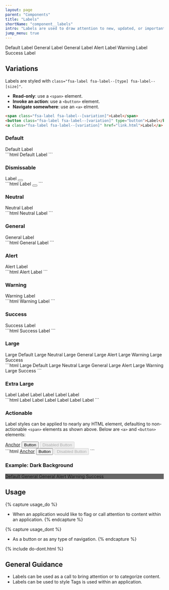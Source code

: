 ```yaml
---
layout: page
parent: "Components"
title: "Labels"
shortName: "component__labels"
intro: "Labels are used to draw attention to new, updated, or important content within an application."
jump_menu: true
---
```


<div class="ds-preview">
  <span class="fsa-level">
    <span><span class="fsa-label">Default Label</span></span>
    <span><span class="fsa-label fsa-label--neutral">General Label</span></span>
    <span><span class="fsa-label fsa-label--general">General Label</span></span>
    <span><span class="fsa-label fsa-label--alert">Alert Label</span></span>
    <span><span class="fsa-label fsa-label--warning">Warning Label</span></span>
    <span><span class="fsa-label fsa-label--success">Success Label</span></span>
  </span>
</div>

## Variations

Labels are styled with `class="fsa-label fsa-label--[type] fsa-label--[size]"`.

* **Read-only**: use a `<span>` element.
* **Invoke an action**: use a `<button>` element.
* **Navigate somewhere**: use an `<a>` elment.

```html
<span class="fsa-label fsa-label--[variation]">Label</span>
<button class="fsa-label fsa-label--[variation]" type="button">Label</button>
<a class="fsa-label fsa-label--[variation]" href="link.html">Label</a>
```

### Default

<div class="ds-preview">
  <span class="fsa-label">Default Label</span>
</div>
```html
<span class="fsa-label">Default Label</span>
```

### Dismissable

<div class="ds-preview">
  <span class="fsa-label fsa-label--dismissable">
    Label
    <button class="fsa-label__remove" aria-label="Remove" title="Remove"></button>
  </span>
</div>
```html
  <span class="fsa-label fsa-label--dismissable">
    Label
    <button class="fsa-label__remove" aria-label="Remove" title="Remove"></button>
  </span>
```

### Neutral

<div class="ds-preview">
  <span class="fsa-label fsa-label--neutral">Neutral Label</span>
</div>
```html
<span class="fsa-label fsa-label--neutral">Neutral Label</span>
```

### General

<div class="ds-preview">
  <span class="fsa-label fsa-label--general">General Label</span>
</div>
```html
<span class="fsa-label fsa-label--general">General Label</span>
```

### Alert

<div class="ds-preview">
  <span class="fsa-label fsa-label--alert">Alert Label</span>
</div>
```html
<span class="fsa-label fsa-label--alert">Alert Label</span>
```

### Warning

<div class="ds-preview">
  <span class="fsa-label fsa-label--warning">Warning Label</span>
</div>
```html
<span class="fsa-label fsa-label--warning">Warning Label</span>
```

### Success

<div class="ds-preview">
  <span class="fsa-label fsa-label--success">Success Label</span>
</div>
```html
<span class="fsa-label fsa-label--success">Success Label</span>
```

### Large

<div class="ds-preview">
  <span class="fsa-level">
    <span><span class="fsa-label fsa-label--large">Large Default</span></span>
    <span><span class="fsa-label fsa-label--neutral fsa-label--large">Large Neutral</span></span>
    <span><span class="fsa-label fsa-label--general fsa-label--large">Large General</span></span>
    <span><span class="fsa-label fsa-label--alert fsa-label--large">Large Alert</span></span>
    <span><span class="fsa-label fsa-label--warning fsa-label--large">Large Warning</span></span>
    <span><span class="fsa-label fsa-label--success fsa-label--large">Large Success</span></span>
  </span>
</div>
```html
<span class="fsa-label fsa-label--large">Large Default</span>
<span class="fsa-label fsa-label--neutral fsa-label--large">Large Neutral</span>
<span class="fsa-label fsa-label--general fsa-label--large">Large General</span>
<span class="fsa-label fsa-label--alert fsa-label--large">Large Alert</span>
<span class="fsa-label fsa-label--warning fsa-label--large">Large Warning</span>
<span class="fsa-label fsa-label--success fsa-label--large">Large Success</span>
```

### Extra Large

<div class="ds-preview">
  <span class="fsa-level">
    <span><span class="fsa-label fsa-label--extra-large">Label</span></span>
    <span><span class="fsa-label fsa-label--neutral fsa-label--extra-large">Label</span></span>
    <span><span class="fsa-label fsa-label--general fsa-label--extra-large">Label</span></span>
    <span><span class="fsa-label fsa-label--alert fsa-label--extra-large">Label</span></span>
    <span><span class="fsa-label fsa-label--warning fsa-label--extra-large">Label</span></span>
    <span><span class="fsa-label fsa-label--success fsa-label--extra-large">Label</span></span>
  </span>
</div>
```html
  <span class="fsa-level">
    <span><span class="fsa-label fsa-label--extra-large">Label</span></span>
    <span><span class="fsa-label fsa-label--neutral fsa-label--extra-large">Label</span></span>
    <span><span class="fsa-label fsa-label--general fsa-label--extra-large">Label</span></span>
    <span><span class="fsa-label fsa-label--alert fsa-label--extra-large">Label</span></span>
    <span><span class="fsa-label fsa-label--warning fsa-label--extra-large">Label</span></span>
    <span><span class="fsa-label fsa-label--success fsa-label--extra-large">Label</span></span>
  </span>
```

### Actionable

Label styles can be applied to nearly any HTML element, defaulting to non-actionable `<span>` elements as shown above. Below are `<a>` and `<button>` elements:

<div class="ds-preview">
  <span class="fsa-level">
    <span><a class="fsa-label" href="link.html">Anchor</a></span>
    <span><button class="fsa-label" type="button">Button</button></span>
    <span><button class="fsa-label" type="button" disabled="disabled">Disabled Button</button></span>
  </span>
</div>
```html
<span class="fsa-level">
  <span><a class="fsa-label" href="link.html">Anchor</a></span>
  <span><button class="fsa-label" type="button">Button</button></span>
  <span><button class="fsa-label" type="button" disabled="disabled">Disabled Button</button></span>
</span>
```

### Example: Dark Background

<div class="ds-preview" style="background-color: #666;">
  <span class="fsa-level">
    <span><span class="fsa-label">Default</span></span>
    <span><span class="fsa-label fsa-label--neutral">General</span></span>
    <span><span class="fsa-label fsa-label--general">General</span></span>
    <span><span class="fsa-label fsa-label--alert">Alert</span></span>
    <span><span class="fsa-label fsa-label--warning">Warning</span></span>
    <span><span class="fsa-label fsa-label--success">Success</span></span>
  </span>
</div>

## Usage

{% capture usage_do %}
* When an application would like to flag or call attention to content within an application.
{% endcapture %}

{% capture usage_dont %}
* As a button or as any type of navigation.
{% endcapture %}

{% include do-dont.html %}

## General Guidance

* Labels can be used as a call to bring attention or to categorize content.
* Labels can be used to style Tags is used within an application.
